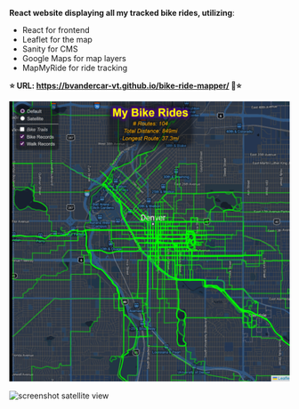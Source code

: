 **React website displaying all my tracked bike rides, utilizing**:

- React for frontend
- Leaflet for the map
- Sanity for CMS
- Google Maps for map layers
- MapMyRide for ride tracking

**⭐ URL: https://bvandercar-vt.github.io/bike-ride-mapper/ 🔗⭐**

![screenshot default view](readme_images/screenshot-default-view.png 'Default View')

![screenshot satellite view](readme_images/screenshot-satellite-view.png 'Satellite View')

